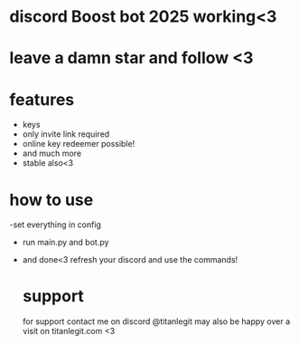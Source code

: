 # discord Boost bot 2025 working<3

# leave a damn star and follow <3

# features
- keys 
- only invite link required
- online key redeemer possible!
- and much more
- stable also<3

# how to use
-set everything in config
- run main.py and bot.py
- and done<3
  refresh your discord and use the commands!

  # support
  for support contact me on discord @titanlegit
  may also be happy over a visit on titanlegit.com <3
